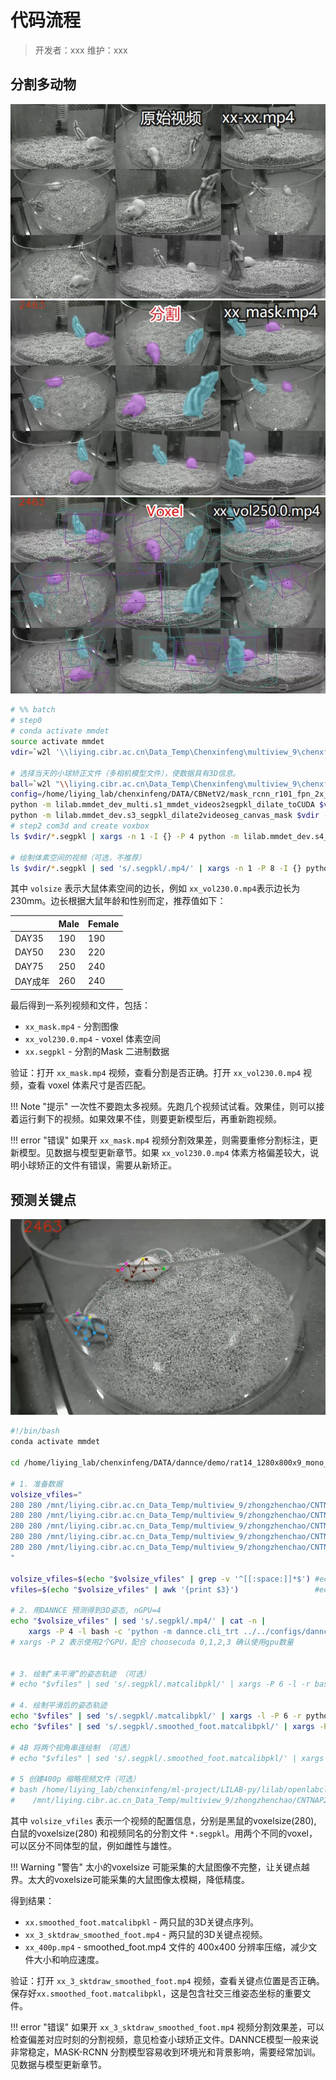 # 代码流程
> 开发者：xxx
> 维护：xxx

## 分割多动物
<div class="image-row">
    <img src="../../assets/images/rat_raw_video.jpg" alt="Raw Video">
    <img src="../../assets/images/rat_mask_video.jpg" alt="Mask Video">
    <img src="../../assets/images/rat_voxel_video.jpg" alt="Voxel Video">
</div>

```bash
# %% batch
# step0
# conda activate mmdet
source activate mmdet
vdir=`w2l '\\liying.cibr.ac.cn\Data_Temp\Chenxinfeng\multiview_9\chenxf\00_BehaviorAnalysis-seq2seq\SexMating'`

# 选择当天的小球矫正文件（多相机模型文件），使数据具有3D信息。
ball=`w2l "\\liying.cibr.ac.cn\Data_Temp\Chenxinfeng\multiview_9\chenxf\carl\2023-10-14-\ball_2023-10-23_13-18-10.calibpkl"`
config=/home/liying_lab/chenxinfeng/DATA/CBNetV2/mask_rcnn_r101_fpn_2x_coco_bwrat_816x512_cam9.py
python -m lilab.mmdet_dev_multi.s1_mmdet_videos2segpkl_dilate_toCUDA $vdir --pannels carl --config $config #--maxlen 9000
python -m lilab.mmdet_dev.s3_segpkl_dilate2videoseg_canvas_mask $vdir --maxlen 9000 # check video
# step2 com3d and create voxbox
ls $vdir/*.segpkl | xargs -n 1 -I {} -P 4 python -m lilab.mmdet_dev.s4_segpkl_put_com3d_pro {} --calibpkl "$ball"

# 绘制体素空间的视频（可选，不推荐）
ls $vdir/*.segpkl | sed 's/.segpkl/.mp4/' | xargs -n 1 -P 8 -I {} python -m lilab.mmdet_dev.s4_segpkl_com3d_to_video {} --vox_size 230  # check video
```
其中 `volsize` 表示大鼠体素空间的边长，例如 `xx_vol230.0.mp4`表示边长为230mm。边长根据大鼠年龄和性别而定，推荐值如下：

|         | Male | Female |
| ------- | ---- | ------ |
| DAY35   | 190  | 190    |
| DAY50   | 230  | 220    |
| DAY75   | 250  | 240    |
| DAY成年 | 260  | 240    |

最后得到一系列视频和文件，包括：

* `xx_mask.mp4` - 分割图像
* `xx_vol230.0.mp4` - voxel 体素空间
* `xx.segpkl` - 分割的Mask 二进制数据

验证：打开 `xx_mask.mp4` 视频，查看分割是否正确。打开 `xx_vol230.0.mp4` 视频，查看 voxel 体素尺寸是否匹配。

!!! Note "提示"
    一次性不要跑太多视频。先跑几个视频试试看。效果佳，则可以接着运行剩下的视频。如果效果不佳，则要更新模型后，再重新跑视频。

!!! error "错误"
    如果开 `xx_mask.mp4` 视频分割效果差，则需要重修分割标注，更新模型。见数据与模型更新章节。如果 `xx_vol230.0.mp4` 体素方格偏差较大，说明小球矫正的文件有错误，需要从新矫正。

## 预测关键点
<div class="image-row">
    <!-- <img src="/assets/images/rat_raw_video.jpg" alt="Raw Video"> -->
    <img src="../../assets/images/rat_pose_video.jpg" alt="Mask Video">
    <!-- <img src="/assets/images/rat_voxel_video.jpg" alt="Voxel Video"> -->
</div>

```bash
#!/bin/bash
conda activate mmdet

cd /home/liying_lab/chenxinfeng/DATA/dannce/demo/rat14_1280x800x9_mono_young

# 1. 准备数据
volsize_vfiles="
280 280 /mnt/liying.cibr.ac.cn_Data_Temp/multiview_9/zhongzhenchao/CNTNAP2_KO/cntnap2pnd75room2/a/2023-12-21_15-42-11D1bC1w.segpkl
280 280 /mnt/liying.cibr.ac.cn_Data_Temp/multiview_9/zhongzhenchao/CNTNAP2_KO/cntnap2pnd75room2/a/2023-12-21_15-16-15C1bD1w.segpkl
280 280 /mnt/liying.cibr.ac.cn_Data_Temp/multiview_9/zhongzhenchao/CNTNAP2_KO/cntnap2pnd75room2/a/2023-12-21_14-32-25A1bB1w.segpkl
280 280 /mnt/liying.cibr.ac.cn_Data_Temp/multiview_9/zhongzhenchao/CNTNAP2_KO/cntnap2pnd75room2/a/2023-12-21_14-54-14B1bA1w.segpkl
280 280 /mnt/liying.cibr.ac.cn_Data_Temp/multiview_9/zhongzhenchao/CNTNAP2_KO/cntnap2pnd75room2/a/2023-12-20_16-45-22D1bB2w.segpkl
"

volsize_vfiles=$(echo "$volsize_vfiles" | grep -v '^[[:space:]]*$') #echo "$volsize_vfiles"
vfiles=$(echo "$volsize_vfiles" | awk '{print $3}')                 #echo "$vfiles"

# 2. 用DANNCE 预测得到3D姿态, nGPU=4
echo "$volsize_vfiles" | sed 's/.segpkl/.mp4/' | cat -n |
    xargs -P 4 -l bash -c 'python -m dannce.cli_trt ../../configs/dannce_rat14_1280x800x9_max_config.yaml --vol-size-list $1 $2 --video-file $3 --gpu-id $(($0%4))'
# xargs -P 2 表示使用2个GPU，配合 choosecuda 0,1,2,3 确认使用gpu数量


# 3. 绘制“未平滑”的姿态轨迹 （可选）
# echo "$vfiles" | sed 's/.segpkl/.matcalibpkl/' | xargs -P 6 -l -r bash -c 'python -m lilab.mmpose.s3_matcalibpkl_2_video2d $0 --iview 3'

# 4. 绘制平滑后的姿态轨迹
echo "$vfiles" | sed 's/.segpkl/.matcalibpkl/' | xargs -l -P 6 -r python -m lilab.smoothnet.s1_matcalibpkl2smooth_foot_dzy
echo "$vfiles" | sed 's/.segpkl/.smoothed_foot.matcalibpkl/' | xargs -P 6 -l -r bash -c 'python -m lilab.mmpose.s3_matcalibpkl_2_video2d $0 --iview 3 --postfix smoothed_foot '

# 4B 将两个视角串连绘制 （可选）
# echo "$vfiles" | sed 's/.segpkl/.smoothed_foot.matcalibpkl/' | xargs -P 8 -l -r bash -c 'python -m lilab.mmpose.s3_matcalibpkl_2_video2d_2view $0 --postfix smoothed_foot'

# 5 创建400p 缩略视频文件（可选）
# bash /home/liying_lab/chenxinfeng/ml-project/LILAB-py/lilab/openlabcluster_postprocess/create_400p.sh \
#    /mnt/liying.cibr.ac.cn_Data_Temp/multiview_9/zhongzhenchao/CNTNAP2_KO/cntnap2pnd75room2/a
```

其中 `volsize_vfiles` 表示一个视频的配置信息，分别是黑鼠的voxelsize(280), 白鼠的voxelsize(280) 和视频同名的分割文件 `*.segpkl`。用两个不同的voxel，可以区分不同体型的鼠，例如雌性与雄性。

!!! Warning "警告"
    太小的voxelsize 可能采集的大鼠图像不完整，让关键点越界。太大的voxelsize可能采集的大鼠图像太模糊，降低精度。

得到结果：

* `xx.smoothed_foot.matcalibpkl` - 两只鼠的3D关键点序列。
* `xx_3_sktdraw_smoothed_foot.mp4` - 两只鼠的3D关键点视频。
* `xx_400p.mp4` - smoothed_foot.mp4 文件的 400x400 分辨率压缩，减少文件大小和响应速度。

验证：打开 `xx_3_sktdraw_smoothed_foot.mp4` 视频，查看关键点位置是否正确。保存好`xx.smoothed_foot.matcalibpkl`，这是包含社交三维姿态坐标的重要文件。

!!! error "错误"
    如果开 `xx_3_sktdraw_smoothed_foot.mp4` 视频分割效果差，可以检查偏差对应时刻的分割视频，意见检查小球矫正文件。DANNCE模型一般来说非常稳定，MASK-RCNN 分割模型容易收到环境光和背景影响，需要经常加训。见数据与模型更新章节。


